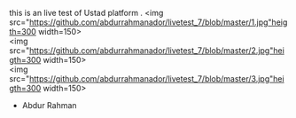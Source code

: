 this is an live test of Ustad platform .
<img src="https://github.com/abdurrahmanador/livetest_7/blob/master/1.jpg"heigth=300 width=150>
<br>
<img src="https://github.com/abdurrahmanador/livetest_7/blob/master/2.jpg"heigth=300 width=150>
<br>
<img src="https://github.com/abdurrahmanador/livetest_7/blob/master/3.jpg"heigth=300 width=150>
- Abdur Rahman
